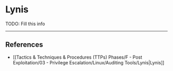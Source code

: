 # Lynis

TODO: Fill this info

---
## References

- [[Tactics & Techniques & Procedures (TTPs) Phases/F - Post Exploitation/03 - Privilege Escalation/Linux/Auditing Tools/Lynis|Lynis]]